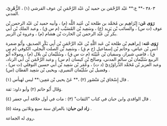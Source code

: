 ٣٨٠٣ -** ع:** عَبْد الرَّحْمَن بن حميد بْن عَبْد الرَّحْمَنِ بْن عوف القرشي (١) ، الزُّهْرِيّ، المدني.

**رَوَى عَن:** إِبْرَاهِيم بن مُحَمَّد بن طلحة بْن عُبَيد اللَّه (م) ، وأبيه حميد بْن عَبْد الرحمن بْن عوف (ت س) ، والسائب بْن يَزِيد (ع) ، وسَعِيد بْن المُسَيَّب (م س ق) ، وعبد الملك بْن أَبي بكر بْن عَبْد الرحمن بْن الحارث بْن هشام (م) ، وعروة بْن الزبير.

**رَوَى عَنه:** إبراهيم بْن طلحة بْن عَبد اللَّهِ بْن عَبْد الرَّحْمَنِ بْن أَبِي بَكْرٍ الصديق، وأَبُو ضمرة أنس بْن عياض، وحاتم بْن إسماعيل (خ م ق) ، وسَعِيد بْن الصلت البجلي، الكوفي (م س ق) ، قاضي شيراز، وسفيان بْن عُيَيْنَة (م ت س ق) ، وسُلَيْمان بْن بلال (م) ، ومولاه أَبُو الربيع سُلَيْمان بْن سالم المدني، وصالح بْن كيسان (م س) ، وعبد الرَّحْمَن بْن أَبي الزناد، وعبد العزيز بْن مُحَمَّد الدَّراوَرْدِيّ (د ت) ، وعُمَر بْن سَعِيد بْن أَبي حسين النوفلي (ت س) ، وفضيل بْن سُلَيْمان النميري، ويحيى بْن سَعِيد القطان (س) .

قال إِسْحَاق بْن مَنْصُور (٢) ،** عَنْ يحيى بْن مَعِين:** ليس لهبأس (١) .

وَقَال أَبُو حاتم (٢) وأبو داود: ثقة.

قال الواقدي وابن حبان في كتاب "الثقات" (٣) : مات في أول خلافة أبي جعفر (٤) .

**زاد ابن حبان:** بالعراق سنة سبع وثلاثين ومئة (٥) .

روى له الجماعة.